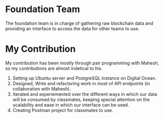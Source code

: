 


# Foundation Team

The foundation team is in charge of gathering raw blockchain data and providing an interface to access the data for other teams to use.


# My Contribution

My contribution has been mostly through pair programming with Mahesh, so my contributions are almost indetical to his.  

1. Setting up Ubuntu server and PostgreSQL instance on Digital Ocean.
2. Designed, Write and refactoring work in most of API endpoints (in collaboration with Mahesh).
3. Iterated and experiemented over the different ways in which our data will be consumed by classmates, keeping special attention on the scalability and ease in which our interface can be used.    
4. Creating Postman project for classmates to use.
